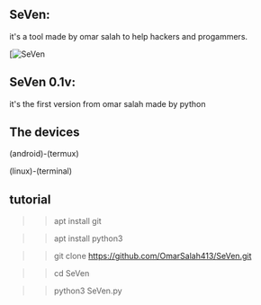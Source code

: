 ## SeVen:

it's a tool made by omar salah to help hackers and progammers.

[![SeVen](https://media.giphy.com/media/OAp6rhENsX8QganCZ2/giphy.gif)

## SeVen 0.1v:

it's the first version from omar salah made by python

## The devices

(android)-(termux)

(linux)-(terminal)

## tutorial

>>apt install git

>>apt install python3

>>git clone https://github.com/OmarSalah413/SeVen.git

>>cd SeVen

>>python3 SeVen.py
